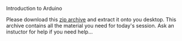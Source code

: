 Introduction to Arduino

Please download this [zip archive](./talk-1/files/IoTlabs-master.zip)  and extract it onto you desktop. This archive contains all the material you need for today's session.  Ask an instuctor for help if you need help...